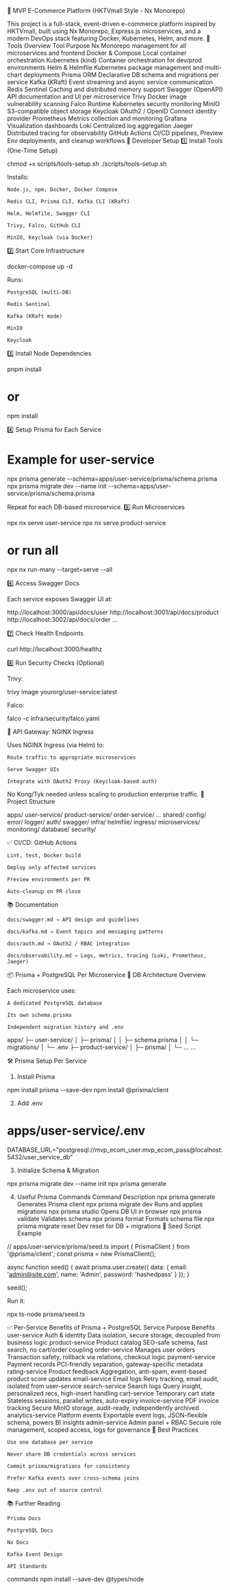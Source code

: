 🛒 MVP E-Commerce Platform (HKTVmall Style - Nx Monorepo)

This project is a full-stack, event-driven e-commerce platform inspired by HKTVmall, built using Nx Monorepo, Express.js microservices, and a modern DevOps stack featuring Docker, Kubernetes, Helm, and more.
🧰 Tools Overview
Tool Purpose
Nx Monorepo management for all microservices and frontend
Docker & Compose Local container orchestration
Kubernetes (kind) Container orchestration for dev/prod environments
Helm & Helmfile Kubernetes package management and multi-chart deployments
Prisma ORM Declarative DB schema and migrations per service
Kafka (KRaft) Event streaming and async service communication
Redis Sentinel Caching and distributed memory support
Swagger (OpenAPI) API documentation and UI per microservice
Trivy Docker image vulnerability scanning
Falco Runtime Kubernetes security monitoring
MinIO S3-compatible object storage
Keycloak OAuth2 / OpenID Connect identity provider
Prometheus Metrics collection and monitoring
Grafana Visualization dashboards
Loki Centralized log aggregation
Jaeger Distributed tracing for observability
GitHub Actions CI/CD pipelines, Preview Env deployments, and cleanup workflows
🏁 Developer Setup
1️⃣ Install Tools (One-Time Setup)

chmod +x scripts/tools-setup.sh
./scripts/tools-setup.sh

Installs:

    Node.js, npm, Docker, Docker Compose

    Redis CLI, Prisma CLI, Kafka CLI (KRaft)

    Helm, Helmfile, Swagger CLI

    Trivy, Falco, GitHub CLI

    MinIO, Keycloak (via Docker)

2️⃣ Start Core Infrastructure

docker-compose up -d

Runs:

    PostgreSQL (multi-DB)

    Redis Sentinel

    Kafka (KRaft mode)

    MinIO

    Keycloak

3️⃣ Install Node Dependencies

pnpm install

# or

npm install

4️⃣ Setup Prisma for Each Service

# Example for user-service

npx prisma generate --schema=apps/user-service/prisma/schema.prisma
npx prisma migrate dev --name init --schema=apps/user-service/prisma/schema.prisma

Repeat for each DB-based microservice.
5️⃣ Run Microservices

npx nx serve user-service
npx nx serve product-service

# or run all

npx nx run-many --target=serve --all

6️⃣ Access Swagger Docs

Each service exposes Swagger UI at:

http://localhost:3000/api/docs/user
http://localhost:3001/api/docs/product
http://localhost:3002/api/docs/order
...

7️⃣ Check Health Endpoints

curl http://localhost:3000/healthz

8️⃣ Run Security Checks (Optional)

Trivy:

trivy image yourorg/user-service:latest

Falco:

falco -c infra/security/falco.yaml

🧭 API Gateway: NGINX Ingress

Uses NGINX Ingress (via Helm) to:

    Route traffic to appropriate microservices

    Serve Swagger UIs

    Integrate with OAuth2 Proxy (Keycloak-based auth)

No Kong/Tyk needed unless scaling to production enterprise traffic.
📂 Project Structure

apps/
user-service/
product-service/
order-service/
...
shared/
config/
error/
logger/
auth/
swagger/
infra/
helmfile/
ingress/
microservices/
monitoring/
database/
security/

✅ CI/CD: GitHub Actions

    Lint, test, Docker build

    Deploy only affected services

    Preview environments per PR

    Auto-cleanup on PR close

📚 Documentation

    docs/swagger.md → API design and guidelines

    docs/kafka.md → Event topics and messaging patterns

    docs/auth.md → OAuth2 / RBAC integration

    docs/observability.md → Logs, metrics, tracing (Loki, Prometheus, Jaeger)

📦 Prisma + PostgreSQL Per Microservice
🧱 DB Architecture Overview

Each microservice uses:

    A dedicated PostgreSQL database

    Its own schema.prisma

    Independent migration history and .env

apps/
├─ user-service/
│ ├─ prisma/
│ │ ├─ schema.prisma
│ │ └─ migrations/
│ └─ .env
├─ product-service/
│ ├─ prisma/
│ └─ ...
...

🛠️ Prisma Setup Per Service

1. Install Prisma

npm install prisma --save-dev
npm install @prisma/client

2. Add .env

# apps/user-service/.env

DATABASE_URL="postgresql://mvp_ecom_user:mvp_ecom_pass@localhost:5432/user_service_db"

3. Initialize Schema & Migration

npx prisma migrate dev --name init
npx prisma generate

4. Useful Prisma Commands
   Command Description
   npx prisma generate Generates Prisma client
   npx prisma migrate dev Runs and applies migrations
   npx prisma studio Opens DB UI in browser
   npx prisma validate Validates schema
   npx prisma format Formats schema file
   npx prisma migrate reset Dev reset for DB + migrations
   🧪 Seed Script Example

// apps/user-service/prisma/seed.ts
import { PrismaClient } from '@prisma/client';
const prisma = new PrismaClient();

async function seed() {
await prisma.user.create({
data: {
email: 'admin@site.com',
name: 'Admin',
password: 'hashedpass'
}
});
}

seed();

Run it:

npx ts-node prisma/seed.ts

✅ Per-Service Benefits of Prisma + PostgreSQL
Service Purpose Benefits
user-service Auth & identity Data isolation, secure storage, decoupled from business logic
product-service Product catalog SEO-safe schema, fast search, no cart/order coupling
order-service Manages user orders Transaction safety, rollback via relations, checkout logic
payment-service Payment records PCI-friendly separation, gateway-specific metadata
rating-service Product feedback Aggregation, anti-spam, event-based product score updates
email-service Email logs Retry tracking, email audit, isolated from user-service
search-service Search logs Query insight, personalized recs, high-insert handling
cart-service Temporary cart state Stateless sessions, parallel writes, auto-expiry
invoice-service PDF invoice tracking Secure MinIO storage, audit-ready, independently archived
analytics-service Platform events Exportable event logs, JSON-flexible schema, powers BI insights
admin-service Admin panel + RBAC Secure role management, scoped access, logs for governance
🧠 Best Practices

    Use one database per service

    Never share DB credentials across services

    Commit prisma/migrations for consistency

    Prefer Kafka events over cross-schema joins

    Keep .env out of source control

📚 Further Reading

    Prisma Docs

    PostgreSQL Docs

    Nx Docs

    Kafka Event Design

    API Standards

commands
npm install --save-dev @types/node

<!-- JWT token generate script with:


npm install jsonwebtoken
npm install --save-dev @types/jsonwebtoken

npm run generate:jwt -->
